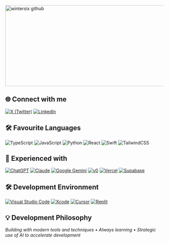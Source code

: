 <img width="1084" height="257" alt="wintersix github" src="https://github.com/user-attachments/assets/aa3a1cea-f9c1-4394-b7e2-957df5fe027f" />

## 🌐 Connect with me

[![X (Twitter)](https://img.shields.io/badge/X-000000?style=for-the-badge&logo=x&logoColor=white)](https://x.com/wintersix6)
[![LinkedIn](https://img.shields.io/badge/LinkedIn-0077B5?style=for-the-badge&logo=linkedin&logoColor=white)](https://linkedin.com/in/joelmathers)

## 🛠️ Favourite Languages

![TypeScript](https://img.shields.io/badge/TypeScript-007ACC?style=for-the-badge&logo=typescript&logoColor=white)
![JavaScript](https://img.shields.io/badge/JavaScript-F7DF1E?style=for-the-badge&logo=javascript&logoColor=black)
![Python](https://img.shields.io/badge/Python-3776AB?style=for-the-badge&logo=python&logoColor=white)
![React](https://img.shields.io/badge/React-20232A?style=for-the-badge&logo=react&logoColor=61DAFB)
![Swift](https://img.shields.io/badge/Swift-FA7343?style=for-the-badge&logo=swift&logoColor=white)
![TailwindCSS](https://img.shields.io/badge/Tailwind_CSS-38B2AC?style=for-the-badge&logo=tailwind-css&logoColor=white)

## 🔧 Experienced with

[![ChatGPT](https://img.shields.io/badge/ChatGPT-74aa9c?logo=openai&logoColor=white)](#)
[![Claude](https://img.shields.io/badge/Claude-D97757?logo=claude&logoColor=fff)](#)
[![Google Gemini](https://img.shields.io/badge/Google%20Gemini-886FBF?logo=googlegemini&logoColor=fff)](#)
[![v0](https://img.shields.io/badge/v0-000?logo=v0&logoColor=fff)](#)
[![Vercel](https://img.shields.io/badge/Vercel-%23000000.svg?logo=vercel&logoColor=white)](#)
[![Supabase](https://img.shields.io/badge/Supabase-3FCF8E?logo=supabase&logoColor=fff)](#)

## 🛠️ Development Environment

[![Visual Studio Code](https://custom-icon-badges.demolab.com/badge/Visual%20Studio%20Code-0078d7.svg?logo=vsc&logoColor=white)](#)
[![Xcode](https://img.shields.io/badge/Xcode-007ACC?logo=Xcode&logoColor=white)](#)
[![Cursor](https://custom-icon-badges.demolab.com/badge/Cursor-000000?logo=cursor-ai-white)](#)
[![Replit](https://img.shields.io/badge/Replit-F26207?logo=replit&logoColor=fff)](#)

## 💡 Development Philosophy

*Building with modern tools and techniques • Always learning • Strategic use of AI to accelerate development*
